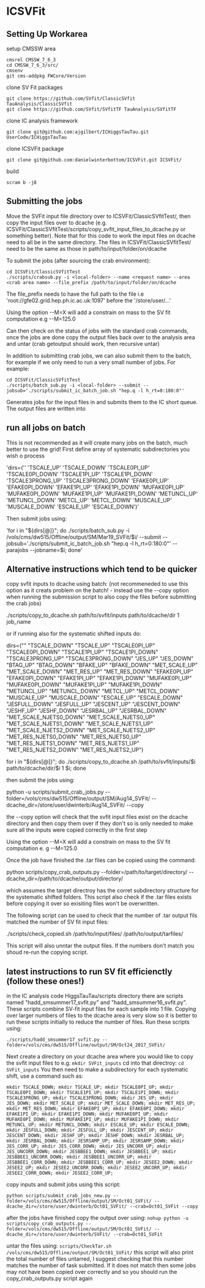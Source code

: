 # ICSVFit

## Setting Up Workarea
setup CMSSW area
```
cmsrel CMSSW_7_6_3
cd CMSSW_7_6_3/src/
cmsenv
git cms-addpkg FWCore/Version
```
clone SV Fit packages
```
git clone https://github.com/SVfit/ClassicSVfit TauAnalysis/ClassicSVfit
git clone https://github.com/SVfit/SVfitTF TauAnalysis/SVfitTF
```
clone IC analysis framework
```
git clone git@github.com:ajgilbert/ICHiggsTauTau.git UserCode/ICHiggsTauTau
```

clone ICSVFit package
```
git clone git@github.com:danielwinterbottom/ICSVFit.git ICSVFit/
```


build 
```
scram b -j8
```

## Submitting the jobs

Move the SVFit input file directory over to ICSVFit/ClassicSVfitTest/<local-folder>, then copy the input files over to dcache (e.g. ICSVFit/ClassicSVfitTest/scripts/copy_svfit_input_files_to_dcache.py or something better). Note that for this code to work the input files on dcache need to all be in the same directory. The files in ICSVFit/ClassicSVfitTest/<local-folder> need to be the same as those in path/to/input/folder/on/dcache

To submit the jobs (after sourcing the crab environment):
```
cd ICSVFit/ClassicSVfitTest
./scripts/crabsub.py -i <local-folder> --name <request name> --area <crab area name> --file_prefix /path/to/input/folder/on/dcache
```
The file_prefix needs to have the full path to the file i.e 'root://gfe02.grid.hep.ph.ic.ac.uk:1097' before the '/store/user/...'

Using the option --M=X will add a constrain on mass to the SV fit computation e.g --M=125.0

Can then check on the status of jobs with the standard crab commands, once the jobs are done copy the output files back over to the analysis area and untar (crab getoutput should work, then recursive untar) 

In addition to submitting crab jobs, we can also submit them to the batch, for example if we only need to run a very small number of jobs. For example:
```
cd ICSVFit/ClassicSVfitTest
./scripts/batch_sub.py -i <local-folder> --submit --jobsub='./scripts/submit_ic_batch_job.sh "hep.q -l h_rt=0:180:0"'
```
Generates jobs for the input files in <local-folder> and submits them to the IC short queue. The output files are written into <local-folder>

## run all jobs on batch

This is not recommended as it will create many jobs on the batch, much better to use the grid!
First define array of systematic subdirectories you wish o process

  'dirs=('' 'TSCALE_UP' 'TSCALE_DOWN' 'TSCALE0PI_UP' 'TSCALE0PI_DOWN' 'TSCALE1PI_UP' 'TSCALE1PI_DOWN' 'TSCALE3PRONG_UP' 'TSCALE3PRONG_DOWN' 'EFAKE0PI_UP' 'EFAKE0PI_DOWN' 'EFAKE1PI_UP' 'EFAKE1PI_DOWN' 'MUFAKE0PI_UP' 'MUFAKE0PI_DOWN' 'MUFAKE1PI_UP' 'MUFAKE1PI_DOWN' 'METUNCL_UP' 'METUNCL_DOWN' 'METCL_UP' 'METCL_DOWN' 'MUSCALE_UP' 'MUSCALE_DOWN' 'ESCALE_UP' 'ESCALE_DOWN')'

Then submit jobs using:

  'for i in "${dirs[@]}"; do ./scripts/batch_sub.py -i /vols/cms/dw515/Offline/output/SM/Mar19_SVFit/$i/ --submit --jobsub='./scripts/submit_ic_batch_job.sh "hep.q -l h_rt=0:180:0"' --parajobs --jobname=$i; done'

## Alternative instructions which tend to be quicker

copy svfit inputs to dcache using batch:
(not recommeneded to use this option as it creats problem on the batch! - instead use the --copy option when running the submission script to also copy the files before submitting the crab jobs)

./scripts/copy_to_dcache.sh path/to/svfit/inputs path/to/dcache/dir 1 job_name 

or if running also for the systematic shifted inputs do:

dirs=("" "TSCALE_DOWN" "TSCALE_UP" "TSCALE0PI_UP" "TSCALE0PI_DOWN" "TSCALE1PI_UP" "TSCALE1PI_DOWN" "TSCALE3PRONG_UP" "TSCALE3PRONG_DOWN" "JES_UP" "JES_DOWN" "BTAG_UP" "BTAG_DOWN" "BFAKE_UP" "BFAKE_DOWN" "MET_SCALE_UP" "MET_SCALE_DOWN" "MET_RES_UP" "MET_RES_DOWN" "EFAKE0PI_UP" "EFAKE0PI_DOWN" "EFAKE1PI_UP" "EFAKE1PI_DOWN" "MUFAKE0PI_UP" "MUFAKE0PI_DOWN" "MUFAKE1PI_UP" "MUFAKE1PI_DOWN" "METUNCL_UP" "METUNCL_DOWN" "METCL_UP" "METCL_DOWN" "MUSCALE_UP" "MUSCALE_DOWN" "ESCALE_UP" "ESCALE_DOWN" "JESFULL_DOWN" "JESFULL_UP" "JESCENT_UP" "JESCENT_DOWN" "JESHF_UP" "JESHF_DOWN" "JESRBAL_UP" "JESRBAL_DOWN" "MET_SCALE_NJETS0_DOWN" "MET_SCALE_NJETS0_UP" "MET_SCALE_NJETS1_DOWN" "MET_SCALE_NJETS1_UP" "MET_SCALE_NJETS2_DOWN" "MET_SCALE_NJETS2_UP" "MET_RES_NJETS0_DOWN" "MET_RES_NJETS0_UP" "MET_RES_NJETS1_DOWN" "MET_RES_NJETS1_UP" "MET_RES_NJETS2_DOWN" "MET_RES_NJETS2_UP")


for i in "${dirs[@]}"; do ./scripts/copy_to_dcache.sh /path/to/svfit/inputs/$i path/to/dcache/dir/$i 1 $i; done

then submit the jobs using:

python -u scripts/submit_crab_jobs.py --folder=/vols/cms/dw515/Offline/output/SM/Aug14_SVFit/ --dcache_dir=/store/user/dwinterb/Aug14_SVFit/ --copy

the --copy option will check that the svfit input files exist on the dcache directory and then copy them over if they don't so is only needed to make sure all the inputs were copied correctly in the first step

Using the option --M=X will add a constrain on mass to the SV fit computation e.
g --M=125.0

Once the job have finished the .tar files can be copied using the command:

 python scripts/copy_crab_outputs.py --folder=/path/to/target/directory/ --dcache_dir=/path/to/dcache/output/directory/

which assumes the target directroy has the corret subdirectory structure for the systematic shifted folders. This script also check if the .tar files exists before copying it over so exisiting files won't be overwritten.

The following script can be used to check that the number of .tar output fils matched the number of SV fit input files:

./scripts/check_copied.sh /path/to/input/files/ /path/to/output/tarfiles/

This script will also unntar the output files. If the numbers don't match you shoud re-run the copying script.


## latest instructions to run SV fit efficienctly (follow these ones!)

in the IC analysis code HiggsTauTau/scripts directory there are scripts named "hadd_smsummer17_svfit.py" and "hadd_smsummer16_svfit.py". These scripts combine SV-fit input files for each sample into 1 file. Copying over larger numbers of files to the dcache area is very slow so it is better to run these scripts initially to reduce the number of files. Run these scripts using:

  `./scripts/hadd_smsummer17_svfit.py --folder=/vols/cms/dw515/Offline/output/SM/Oct24_2017_SVFit/`

Next create a directory on your dcache area where you would like to copy the svfit input files to e.g:
  `mkdir SVFit_inputs`
cd into that directroy:
  `cd SVFit_inputs`
You then need to make a subdirectory for each systematic shift, use a command such as:

  `mkdir TSCALE_DOWN; mkdir TSCALE_UP; mkdir TSCALE0PI_UP; mkdir TSCALE0PI_DOWN; mkdir TSCALE1PI_UP; mkdir TSCALE1PI_DOWN; mkdir TSCALE3PRONG_UP; mkdir TSCALE3PRONG_DOWN; mkdir JES_UP; mkdir JES_DOWN; mkdir MET_SCALE_UP; mkdir MET_SCALE_DOWN; mkdir MET_RES_UP; mkdir MET_RES_DOWN; mkdir EFAKE0PI_UP; mkdir EFAKE0PI_DOWN; mkdir EFAKE1PI_UP; mkdir EFAKE1PI_DOWN; mkdir MUFAKE0PI_UP; mkdir MUFAKE0PI_DOWN; mkdir MUFAKE1PI_UP; mkdir MUFAKE1PI_DOWN; mkdir METUNCL_UP; mkdir METUNCL_DOWN; mkdir ESCALE_UP; mkdir ESCALE_DOWN; mkdir JESFULL_DOWN; mkdir JESFULL_UP; mkdir JESCENT_UP; mkdir JESCENT_DOWN; mkdir JESHF_UP; mkdir JESHF_DOWN; mkdir JESRBAL_UP; mkdir JESRBAL_DOWN; mkdir JESRSAMP_UP; mkdir JESRSAMP_DOWN; mkdir JES_CORR_UP; mkdir JES_CORR_DOWN; mkdir JES_UNCORR_UP; mkdir JES_UNCORR_DOWN; mkdir JESBBEE1_DOWN; mkdir JESBBEE1_UP; mkdir JESBBEE1_UNCORR_DOWN; mkdir JESBBEE1_UNCORR_UP; mkdir JESBBEE1_CORR_DOWN; mkdir JESBBEE1_CORR_UP; mkdir JESEE2_DOWN; mkdir JESEE2_UP; mkdir JESEE2_UNCORR_DOWN; mkdir JESEE2_UNCORR_UP; mkdir JESEE2_CORR_DOWN; mkdir JESEE2_CORR_UP;`

copy inputs and submit jobs using this script:

  `python scripts/submit_crab_jobs_new.py --folder=/vols/cms/dw515/Offline/output/SM/Oct01_SVFit/ --dcache_dir=/store/user/dwinterb/Oct01_SVFit/ --crab=Oct01_SVFit --copy`

after the jobs have finished copy the output over using:
  `nohup python -u scripts/copy_crab_outputs.py --folder=/vols/cms/dw515/Offline/output/SM/Oct01_SVFit/ --dcache_dir=/store/user/dwinterb/SVFit/ --crab=Oct01_SVFit`

untar the files using:
  `scripts/CheckTar.sh /vols/cms/dw515/Offline/output/SM/Oct01_SVFit/`
this script will also print the total number of files untarred, I suggest checking that this number matches the number of task submitted. If it does not match then some jobs may not have been copied over correctly and so you should run the copy_crab_outputs.py script again
